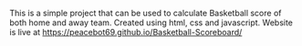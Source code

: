 This is a simple project that can be used to calculate Basketball score of both home and away team.
Created using html, css and javascript.
Website is live at https://peacebot69.github.io/Basketball-Scoreboard/

